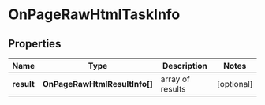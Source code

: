 # OnPageRawHtmlTaskInfo

## Properties

| Name | Type | Description | Notes |
|------------ | ------------- | ------------- | -------------|
**result** | **OnPageRawHtmlResultInfo[]** | array of results |[optional]|
